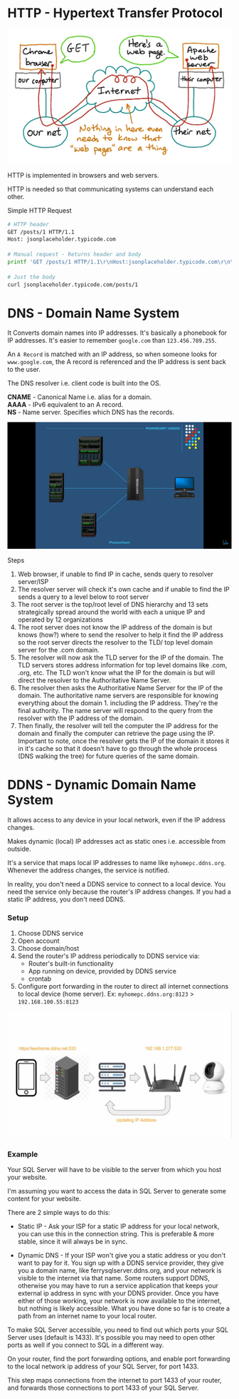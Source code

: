 # HTTP - Hypertext Transfer Protocol

![TEA](../pics/networking/http.jpg)

HTTP is implemented in browsers and web servers.

HTTP is needed so that communicating systems can understand each other.

Simple HTTP Request

```bash
# HTTP header
GET /posts/1 HTTP/1.1
Host: jsonplaceholder.typicode.com

# Manual request - Returns header and body
printf 'GET /posts/1 HTTP/1.1\r\nHost:jsonplaceholder.typicode.com\r\n\r\n' | nc jsonplaceholder.typicode.com 80

# Just the body
curl jsonplaceholder.typicode.com/posts/1
```

# DNS - Domain Name System

It Converts domain names into IP addresses. It's basically a phonebook for IP addresses. It's easier to remember `google.com` than `123.456.789.255`.

An `A Record` is matched with an IP address, so when someone looks for `www.google.com`, the A record is referenced and the IP address is sent back to the user.

The DNS resolver i.e. client code is built into the OS.

**CNAME** - Canonical Name i.e. alias for a domain.  
**AAAA** - IPv6 equivalent to an A record.  
**NS** - Name server. Specifies which DNS has the records.

![TEA](../pics/networking/dns.jpg)

Steps

1.  Web browser, if unable to find IP in cache, sends query to resolver server/ISP
2.  The resolver server will check it's own cache and if unable to find the IP sends a query to a level below to root server
3.  The root server is the top/root level of DNS hierarchy and 13 sets strategically spread around the world with each a unique IP and operated by 12 organizations
4.  The root server does not know the IP address of the domain is but knows (how?) where to send the resolver to help it find the IP address so the root server directs the resolver to the TLD/ top level domain server for the .com domain.
5.  The resolver will now ask the TLD server for the IP of the domain. The TLD servers stores address information for top level domains like .com, .org, etc. The TLD won't know what the IP for the domain is but will direct the resolver to the Authoritative Name Server.
6.  The resolver then asks the Authoritative Name Server for the IP of the domain. The authoritative name servers are responsible for knowing everything about the domain 1. including the IP address. They're the final authority. The name server will respond to the query from the resolver with the IP address of the domain.
7.  Then finally, the resolver will tell the computer the IP address for the domain and finally the computer can retrieve the page using the IP. Important to note, once the resolver gets the IP of the domain it stores it in it's cache so that it doesn't have to go through the whole process (DNS walking the tree) for future queries of the same domain.

# DDNS - Dynamic Domain Name System

It allows access to any device in your local network, even if the IP address changes.

Makes dynamic (local) IP addresses act as static ones i.e. accessible from outside.

It's a service that maps local IP addresses to name like `myhomepc.ddns.org`. Whenever the address changes, the service is notified.

In reality, you don't need a DDNS service to connect to a local device. You need the service only because the router's IP address changes. If you had a static IP address, you don't need DDNS.

### Setup

1. Choose DDNS service
2. Open account
3. Choose domain/host
4. Send the router's IP address periodically to DDNS service via:
    - Router's built-in functionality
    - App running on device, provided by DDNS service
    - crontab
5. Configure port forwarding in the router to direct all internet connections to local device (home server). Ex: `myhomepc.ddns.org:8123` > `192.168.100.55:8123`

![TEA](../pics/networking/ddns.jpg)

### Example

Your SQL Server will have to be visible to the server from which you host your website.

I'm assuming you want to access the data in SQL Server to generate some content for your website.

There are 2 simple ways to do this:

-   Static IP - Ask your ISP for a static IP address for your local network, you can use this in the connection string. This is preferable & more stable, since it will always be in sync.

-   Dynamic DNS - If your ISP won't give you a static address or you don't want to pay for it. You sign up with a DDNS service provider, they give you a domain name, like ferrysqlserver.ddns.org, and your network is visible to the internet via that name. Some routers support DDNS, otherwise you may have to run a service application that keeps your external ip address in sync with your DDNS provider.
    Once you have either of those working, your network is now available to the internet, but nothing is likely accessible. What you have done so far is to create a path from an internet name to your local router.

To make SQL Server accessible, you need to find out which ports your SQL Server uses (default is 1433). It's possible you may need to open other ports as well if you connect to SQL in a different way.

On your router, find the port forwarding options, and enable port forwarding to the local network ip address of your SQL Server, for port 1433.

This step maps connections from the internet to port 1433 of your router, and forwards those connections to port 1433 of your SQL Server.
